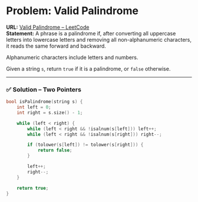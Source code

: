 # Problem: Valid Palindrome  

**URL:** [Valid Palindrome – LeetCode](https://leetcode.com/problems/valid-palindrome/description/)  
**Statement:** A phrase is a palindrome if, after converting all uppercase letters into lowercase letters and removing all non-alphanumeric characters, it reads the same forward and backward.  

Alphanumeric characters include letters and numbers.  

Given a string `s`, return `true` if it is a palindrome, or `false` otherwise.  

---
### ✅ Solution – Two Pointers  
```cpp
bool isPalindrome(string s) {
    int left = 0;
    int right = s.size() - 1;

    while (left < right) {
        while (left < right && !isalnum(s[left])) left++;
        while (left < right && !isalnum(s[right])) right--;

        if (tolower(s[left]) != tolower(s[right])) {
            return false;
        }

        left++;
        right--;
    }

    return true;
}
```
